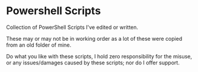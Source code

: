 # Powershell Scripts
Collection of PowerShell Scripts I've edited or written.

These may or may not be in working order as a lot of these were copied from an old folder of mine.

Do what you like with these scripts, I hold zero responsibility for the misuse, or any issues/damages caused by these scripts; nor do I offer support.
